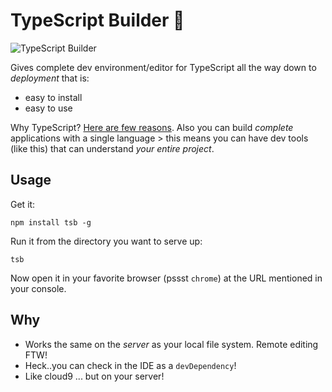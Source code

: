# TypeScript Builder 🌹
![TypeScript Builder](https://raw.githubusercontent.com/basarat/tsb/master/resources/icon.png)

Gives complete dev environment/editor for TypeScript all the way down to *deployment* that is: 

* easy to install
* easy to use

Why TypeScript? [Here are few reasons](http://basarat.gitbooks.io/typescript/content/docs/why-typescript.html). Also you can build *complete* applications with a single language > this means you can have dev tools (like this) that can understand *your entire project*.

## Usage 
Get it: 
```
npm install tsb -g
```

Run it from the directory you want to serve up: 
```
tsb
```

Now open it in your favorite browser (pssst `chrome`) at the URL mentioned in your console.

## Why 
* Works the same on the *server* as your local file system. Remote editing FTW!
* Heck..you can check in the IDE as a `devDependency`!
* Like cloud9 ... but on your server!
